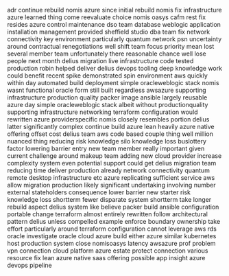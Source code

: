 adr continue rebuild nomis azure since initial rebuild nomis fix infrastructure azure learned thing come reevaluate choice nomis oasys cafm rest fix resides azure control maintenance dso team database weblogic application installation management provided sheffield studio dba team fix network connectivity key environment particularly quantum network psn uncertainty around contractual renegotiations well shift team focus priority mean lost several member team unfortunately there reasonable chance well lose people next month delius migration live infrastructure code tested production robin helped deliver delius devops tooling deep knowledge work could benefit recent spike demonstrated spin environment aws quickly within day automated build deployment simple oracleweblogic stack nomis wasnt functional oracle form still built regardless awsazure supporting infrastructure production quality packer image ansible largely reusable azure day simple oracleweblogic stack albeit without productionquality supporting infrastructure networking terraform configuration would rewritten azure providerspecific nomis closely resembles portion delius latter significantly complex continue build azure lean heavily azure native offering offset cost delius team aws code based couple thing well million nuanced thing reducing risk knowledge silo knowledge loss buslottery factor lowering barrier entry new team member really important given current challenge around makeup team adding new cloud provider increase complexity system even potential support could get delius migration team reducing time deliver production already network connectivity quantum remote desktop infrastructure etc azure replicating sufficient service aws allow migration production likely significant undertaking involving number external stateholders consequence lower barrier new starter risk knowledge loss shortterm fewer disparate system shortterm take longer rebuild aspect delius system like believe packer build ansible configuration portable change terraform almost entirely rewritten follow architectural pattern delius unless compelled example enforce boundary ownership take effort particularly around terraform configuration cannot leverage aws rds oracle investigate oracle cloud azure build either azure similar kubernetes host production system close nomisoasys latency awsazure prof problem vpn connection cloud platform azure estate protect connection various resource fix lean azure native saas offering possible app insight azure devops pipeline